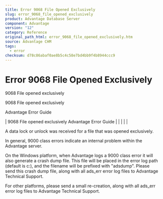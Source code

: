 ```yaml
---
title: Error 9068 File Opened Exclusively
slug: error_9068_file_opened_exclusively
product: Advantage Database Server
component: Advantage
version: "12"
category: Reference
original_path_html: error_9068_file_opened_exclusively.htm
source: Advantage CHM
tags:
  - error
checksum: d78c86abaf0ae8b5c4c58e7bd4bb9f4b8944ccc9
---
```


# Error 9068 File Opened Exclusively

9068 File opened exclusively

9068 File opened exclusively

Advantage Error Guide

| 9068 File opened exclusively  Advantage Error Guide |  |  |  |  |

A data lock or unlock was received for a file that was opened exclusively.

In general, 9000 class errors indicate an internal problem within the Advantage server.

On the Windows platform, when Advantage logs a 9000 class error it will also generate a crash dump file. This file will be placed in the error log path (default is c:\), and the filename will be prefixed with "adsdump". Please send this crash dump file, along with all ads\_err error log files to Advantage Technical Support.

For other platforms, please send a small re-creation, along with all ads\_err error log files to Advantage Technical Support.
